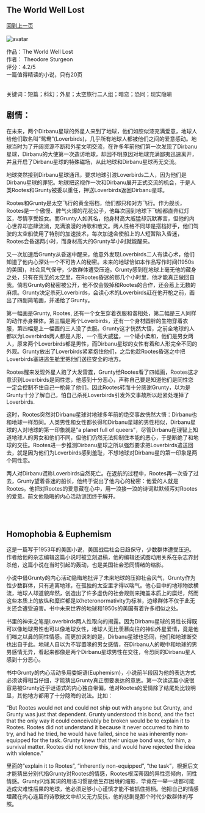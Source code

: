 ## The World Well Lost
[回到上一页](https://boheme13.github.io/Reviews/)  &nbsp;&nbsp;
<br>
<br>
![avatar](https://i.ibb.co/yFzn339/IMG-1849.jpg)


作品：The World Well Lost <br>
作者： Theodore Sturgeon <br>
评分：4.2/5 <br>
一篇值得精读的小说，只有20页 <br>
<br>

关键词：短篇；科幻；外星；太空旅行二人组；暗恋；恐同；现实隐喻

## 剧情：
在未来，两个Dirbanu星球的外星人来到了地球，他们如胶似漆充满爱意，地球人给他们取名叫”鸳鸯”(Loverbirds)，几乎所有地球人都被他们之间的爱意感动。地球当时为了开阔资源不断和外星文明交流，在许多年前他们第一次发现了Dirbanu星球，Dirbanu的大使第一次造访地球，却因不明原因对地球充满鄙夷迅速离开，并且开启了Dirbanu星球的特殊磁场，从此地球和Dirbanu星球再无交流。

地球突然接到Dirbanu星球通讯，要求地球引渡Loverbirds二人，因为他们是Dirbanu星球的罪犯。地球把这视作一次和Dirbanu展开正式交流的机会，于是人类Rootes和Grunty被委以重任，押送Loverbirds返回Dirbanu星球。

Rootes和Grunty是太空飞行的黄金搭档，他们都只和对方飞行。作为舰长，Rootes是一个傲慢、脾气火爆的花花公子，他每次回到地球下飞船都直奔红灯区，尽情享受妓女。而Grunty人如其名，他身材高大威猛却沉默寡言，但他的内心世界却恣肆流淌，充满浪漫的诗歌和散文。两人性格不同却是搭档好手，他们驾驶的太空船使用了特别的加速技术，每次加速会使船上的人短暂陷入昏迷，Rootes会昏迷两小时，而身材高大的Grunty半小时就能醒来。

又一次加速后Grunty从昏迷中醒来，他意外发现Loverbirds二人有读心术，他们知道了他内心深处一个不可告人的秘密。未来的地球恰如本作品写作时间(1950s的美国)，社会风气保守，少数群体遭受压迫。Grunty感到在地球上毫无他的藏身之处，只有在荒芜的太空里，在Rootes昏迷的那几个小时里，他才能真正做回自我。倘若Grunty的秘密被公开，他不仅会毁掉和Rootes的合作，还会惹上无数的麻烦。Grunty决定杀死Loverbirds，会读心术的Loverbirds赶在他开枪之前，画出了四副简笔画，并递给了Grunty。

第一幅画是Grunty, Rootes, 还有一个女生穿着衣服和谐相处，第二幅是三人同样的动作赤身裸体。第三幅是两个Loverbirds，还有一个身材圆胖的生物穿着衣服，第四幅是上一幅画的三人没了衣服。Grunty这才恍然大悟，之前全地球的人都以为Loverbirds两人都是人形，一个高大威猛，一个矮小柔和，他们是男女两人，原来两个Loverbirds都是男性，而Dirbanu星球的女性有着和人形完全不同的外观。Grunty放出了Loverbirds紧紧抱住他们，之后他趁Rootes昏迷之中把Loverbirds塞进逃生舱里把他们送往安全的地方。

Rootes醒来发现外星人跑了大发雷霆，Grunty给Rootes看了四幅画，Rootes这才意识到Loverbirds是同性恋，他感到十分恶心，声称自己要是知道他们是同性恋一定会控制不住自己一枪毙了他们。因此Rootes转而十分感谢Grunty，以为是Grunty十分了解自己，怕自己杀死Loverbirds引发外交事故所以赶紧处理掉了Loverbirds. 

这时，Rootes突然对Dirbanu星球对地球多年前的绝交事故恍然大悟：Dirbanu也和地球一样恐同。人类男性和女性都长得和Dirbanu星球的男性相似，Dirbanu星球的人对地球的第一印象就是”a planet full of queers”，尽管Dirbanu在理智上知道地球人的男女和他们不同，但他们仍然无法抑制住本能的恶心，于是断绝了和地球的交往。Rootes进一步推测Dirbanu星球之所以强烈要求把Loverbirds遣送回去，就是因为他们为Loverbirds感到羞耻，不想地球对Dirbanu星的第一印象是两个同性恋。

两人对Dirbanu谎称Loverbirds自然死亡。在返航的过程中，Rootes再一次昏了过去，Grunty望着昏迷的船长，他终于说出了他内心的秘密：他爱的人就是Rootes。他把对Rootes的爱意藏在心中，用一浪接一浪的诗词默默倾泻对Rootes的爱意。前文他隐晦的内心活动谜团终于解开。

<br>
<br>

## Homophobia & Euphemism
这是一篇写于1953年的美国小说，美国战后社会日趋保守，少数群体遭受压迫。作者给他的杂志编辑这篇小说时被立刻退稿，他的编辑还试图动用关系在杂志界封杀他，这篇小说在当时引起的轰动，也是美国社会恐同情绪的缩影。

小说中借Grunty的内心活动隐晦地批评了未来地球的压抑社会风气，Grunty作为性少数群体，只有逃离地球，在孤独的太空里才得以喘气。他心目中的地球物欲横流，地球人却道貌岸然，创造出了许多虚伪的社会规则来掩盖本质上的糜烂，然而这些本质上的放纵和糜烂都是以heteronormativity为标准，边缘群体不仅于此无关还会遭受迫害。书中未来世界的地球和1950s的美国有着许多相似之处。

书里的神来之笔是Loverbirds两人性取向的揭露。因为Dirbanu星球的男性长得既可以像地球男性也可以像地球女性，地球人无比羡慕向往的神仙外星爱情，竟是他们嗤之以鼻的同性情感。而更加讽刺的是，Dirbanu星球也恐同，他们和地球断交也出自于此。地球人自以为不容置喙的男女感情，在Dirbanu人的眼中和地球的男男感情无异，看起来都像是两个Dirbanu星球男性在交往，令恐同的Dirbanu星人感到十分恶心。

书中Grunty的内心活动多用委婉语(Euphemism)，小说前半段因为他的表达方式必须读得相当仔细，才能猜出Grunty真正想要表达的意思。第一次读这篇小说很容易被Grunty近乎谜语式的内心独白带偏，他对Rootes的爱情除了结尾处比较明显，其他地方都用了十分隐晦的说法。比如：

“But Rootes would not and could not ship out with anyone but Grunty, and Grunty was just that dependent. Grunty understood this bond, and the fact that the only way it could conceivably be broken would be to explain it to Rootes. Rootes did not understand it because it never occurred to him to try, and had he tried, he would have failed, since he was inherently non-equipped for the task. Grunty knew that their unique bond was, for him, a survival matter. Rootes did not know this, and would have rejected the idea with violence.”

里面的“explain it to Rootes”, “inherently non-equipped”, “the task”，根据后文才能猜出分别代指Grunty对Rootes的情感，Rootes根深蒂固的异性恋倾向，同性情感。Grunty闪烁其词的用语习惯是他生存困境的缩影，毕竟在一举一动都可能造成灾难性后果的地球，他必须足够小心谨慎才能不被抓住把柄。他把自己的情感埋藏在内心连篇的诗歌散文中却又无力反抗，他的悲剧是那个时代少数群体的写照。